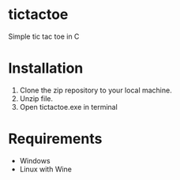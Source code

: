 # tictactoe
Simple tic tac toe in C

# Installation
1. Clone the zip repository to your local machine.
2. Unzip file.
3. Open tictactoe.exe in terminal

# Requirements 
- Windows
- Linux with Wine

